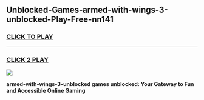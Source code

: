 
## Unblocked-Games-armed-with-wings-3-unblocked-Play-Free-nn141
<h3>
<a href="https://premium76.site?title=armed-with-wings-3-unblocked&ref=12A">CLICK TO PLAY</a></h3>
<hr>

<h3>
<a href="https://premium76.site?title=armed-with-wings-3-unblocked&ref=12A">CLICK 2 PLAY</a>
  
</h3>

<a href="https://premium76.site?title=armed-with-wings-3-unblocked&ref=12A"><img src="https://clearcache.store/games.png"></a>


**armed-with-wings-3-unblocked games unblocked: Your Gateway to Fun and Accessible Online Gaming**
